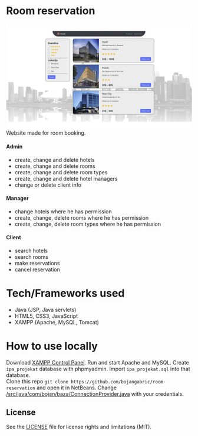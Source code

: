 # Room reservation
![room-reservation.gif](room-reservation.gif)
Website made for room booking. 

#### Admin
- create, change and delete hotels
- create, change and delete rooms
- create, change and delete room types
- create, change and delete hotel managers
- change or delete client info

#### Manager
- change hotels where he has permission
- create, change, delete rooms where he has permission
- create, change, delete room types where he has permission

#### Client
- search hotels
- search rooms
- make reservations
- cancel reservation

# Tech/Frameworks used
- Java (JSP, Java servlets)
- HTML5, CSS3, JavaScript
- XAMPP (Apache, MySQL, Tomcat)

# How to use locally
Download [XAMPP Control Panel](https://www.apachefriends.org/index.html). Run and start Apache and MySQL. Create `ipa_projekat` database with phpmyadmin. Import `ipa_projekat.sql` into that database. 
<br>Clone this repo `git clone https://github.com/bojangabric/room-reservation` and open it in NetBeans. Change [/src/java/com/bojan/baza/ConnectionProvider.java](/src/java/com/bojan/baza/ConnectionProvider.java) with your credentials.

## License
See the [LICENSE](LICENSE) file for license rights and limitations (MIT).
